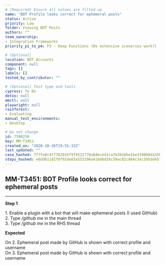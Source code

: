 ```yaml
---
# (Required) Ensure all values are filled up
name: "BOT Profile looks correct for ephemeral posts"
status: Active
priority: Low
folder: Viewing BOT Posts
authors: ""
team_ownership: 
- Integration Frameworks
priority_p1_to_p4: P3 - Deep Functions (Do extensive scenarios work?)

# (Optional)
location: BOT Accounts
component: null
tags: []
labels: []
tested_by_contributor: ""

# (Optional) Test type and tools
cypress: To Do
detox: null
mmctl: null
playwright: null
rainforest: 
- Evaluating
manual_test_environments:
- Desktop

# Do not change
id: 7598250
key: MM-T3451
created_on: "2020-10-26T19:55:33Z"
last_updated: ""
case_hashed: 7f7fe8c47778282bf9f9532770a84bced1ca763826be1be3190b9da35b015f211aa111539e7b6cbebce17656cdbdcaf7
steps_hashed: e0dd611d2f0f92de83a553296a416d6d20c59ac82c864c3ec395dd45f322b528700be42a6248513bf60cec06aa957180
---
```


<!-- (Auto-generated) Based on frontmatter's "key" and "name" -->

## MM-T3451: BOT Profile looks correct for ephemeral posts

---

**Step 1**

1\. Enable a plugin with a bot that will make ephemeral posts (I used GitHub)\
2\. Type _/github me_ in the main thread\
3\. Type _/github me_ in the RHS thread

**Expected**

On 2. Ephemeral post made by GitHub is shown with correct profile and username\
On 3. Ephemeral post made by GitHub is shown with correct profile and username
